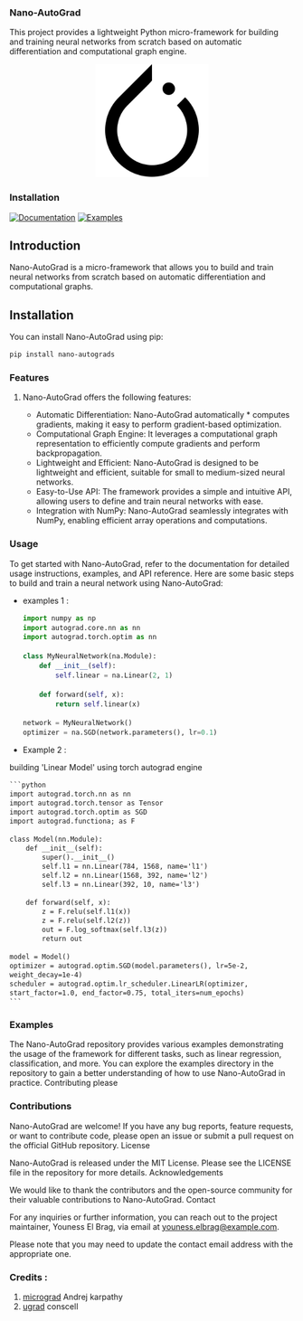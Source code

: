 ### Nano-AutoGrad

This project provides a lightweight Python micro-framework for building and training neural networks from scratch based on automatic differentiation and computational graph engine.

<div align="center">
  <img src="logo.png" alt="Nano-AutoGrad Logo" width="200">
</div>

### Installation

[![Documentation](https://img.shields.io/badge/Documentation-Read%20the%20Docs-blue.svg)](https://nano-autograd.readthedocs.io/en/latest/)
[![Examples](https://img.shields.io/badge/Examples-GitHub-green.svg)](https://nano-autograd.readthedocs.io/en/latest/README.html)

## Introduction

Nano-AutoGrad is a micro-framework that allows you to build and train neural networks from scratch based on automatic differentiation and computational graphs.

## Installation

You can install Nano-AutoGrad using pip:

```bash
pip install nano-autograds
```

### Features

1. Nano-AutoGrad offers the following features:

    * Automatic Differentiation: Nano-AutoGrad automatically * computes gradients, making it easy to perform gradient-based optimization.
    * Computational Graph Engine: It leverages a computational graph representation to efficiently compute gradients and perform backpropagation.
    * Lightweight and Efficient: Nano-AutoGrad is designed to be lightweight and efficient, suitable for small to medium-sized neural networks.
    * Easy-to-Use API: The framework provides a simple and intuitive API, allowing users to define and train neural networks with ease.
    * Integration with NumPy: Nano-AutoGrad seamlessly integrates with NumPy, enabling efficient array operations and computations.

### Usage

To get started with Nano-AutoGrad, refer to the documentation for detailed usage instructions, examples, and API reference. Here are some basic steps to build and train a neural network using Nano-AutoGrad:
*  examples 1 :

    ```python
    import numpy as np
    import autograd.core.nn as nn
    import autograd.torch.optim as nn

    class MyNeuralNetwork(na.Module):
        def __init__(self):
            self.linear = na.Linear(2, 1)

        def forward(self, x):
            return self.linear(x)

    network = MyNeuralNetwork()
    optimizer = na.SGD(network.parameters(), lr=0.1)

    ```
* Example 2 :

building 'Linear Model' using torch autograd engine 

    ```python     
    import autograd.torch.nn as nn 
    import autograd.torch.tensor as Tensor
    import autograd.torch.optim as SGD
    import autograd.functiona; as F

    class Model(nn.Module):
        def __init__(self):
            super().__init__()
            self.l1 = nn.Linear(784, 1568, name='l1')
            self.l2 = nn.Linear(1568, 392, name='l2')
            self.l3 = nn.Linear(392, 10, name='l3')

        def forward(self, x):
            z = F.relu(self.l1(x))
            z = F.relu(self.l2(z))
            out = F.log_softmax(self.l3(z))
            return out

    model = Model()
    optimizer = autograd.optim.SGD(model.parameters(), lr=5e-2, weight_decay=1e-4)
    scheduler = autograd.optim.lr_scheduler.LinearLR(optimizer, start_factor=1.0, end_factor=0.75, total_iters=num_epochs)
    ```
### Examples

The Nano-AutoGrad repository provides various examples demonstrating the usage of the framework for different tasks, such as linear regression, classification, and more. You can explore the examples directory in the repository to gain a better understanding of how to use Nano-AutoGrad in practice.
Contributing please 

### Contributions 

Nano-AutoGrad are welcome! If you have any bug reports, feature requests, or want to contribute code, please open an issue or submit a pull request on the official GitHub repository.
License

Nano-AutoGrad is released under the MIT License. Please see the LICENSE file in the repository for more details.
Acknowledgements

We would like to thank the contributors and the open-source community for their valuable contributions to Nano-AutoGrad.
Contact

For any inquiries or further information, you can reach out to the project maintainer, Youness El Brag, via email at youness.elbrag@example.com.


Please note that you may need to update the contact email address with the appropriate one.


### Credits :

1. [micrograd](https://github.com/karpathy/micrograd) Andrej karpathy
2. [ugrad](https://github.com/conscell/ugrad/tree/main)  conscell 


